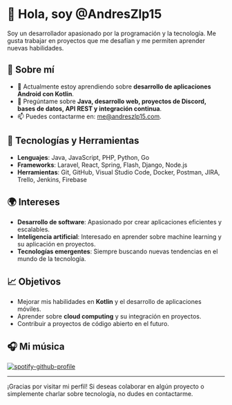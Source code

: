 # 👋 Hola, soy @AndresZlp15

Soy un desarrollador apasionado por la programación y la tecnología. Me gusta trabajar en proyectos que me desafían y me permiten aprender nuevas habilidades.

## 🚀 Sobre mí

- 🌱 Actualmente estoy aprendiendo sobre **desarrollo de aplicaciones Android con Kotlin**.
- 💬 Pregúntame sobre **Java, desarrollo web, proyectos de Discord, bases de datos, API REST y integración continua**.
- 📫 Puedes contactarme en: [me@andreszlp15.com](mailto:me@andreszlp15.com).

## 🔧 Tecnologías y Herramientas

- **Lenguajes**: Java, JavaScript, PHP, Python, Go
- **Frameworks**: Laravel, React, Spring, Flash, Django, Node.js
- **Herramientas**: Git, GitHub, Visual Studio Code, Docker, Postman, JIRA, Trello, Jenkins, Firebase

## 🌍 Intereses

- **Desarrollo de software**: Apasionado por crear aplicaciones eficientes y escalables.
- **Inteligencia artificial**: Interesado en aprender sobre machine learning y su aplicación en proyectos.
- **Tecnologías emergentes**: Siempre buscando nuevas tendencias en el mundo de la tecnología.

## 📈 Objetivos

- Mejorar mis habilidades en **Kotlin** y el desarrollo de aplicaciones móviles.
- Aprender sobre **cloud computing** y su integración en proyectos.
- Contribuir a proyectos de código abierto en el futuro.

## 🎧 Mi música

[![spotify-github-profile](https://spotify-github-profile.kittinanx.com/api/view?uid=312v3k23ikgrrj3jz6jdr7h4swfe&cover_image=true&theme=novatorem&show_offline=false&background_color=121212&interchange=false&bar_color=53b14f&bar_color_cover=false)](spotify.com)

---

¡Gracias por visitar mi perfil! Si deseas colaborar en algún proyecto o simplemente charlar sobre tecnología, no dudes en contactarme.
